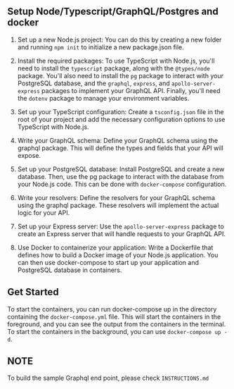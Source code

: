 ## Setup Node/Typescript/GraphQL/Postgres and docker

1. Set up a new Node.js project: You can do this by creating a new folder and running `npm init` to initialize a new package.json file.

2. Install the required packages: To use TypeScript with Node.js, you'll need to install the `typescript` package, along with the `@types/node` package. You'll also need to install the `pg` package to interact with your PostgreSQL database, and the `graphql`, `express`, and `apollo-server-express` packages to implement your GraphQL API. Finally, you'll need the `dotenv` package to manage your environment variables.

3. Set up your TypeScript configuration: Create a `tsconfig.json` file in the root of your project and add the necessary configuration options to use TypeScript with Node.js.

4. Write your GraphQL schema: Define your GraphQL schema using the graphql package. This will define the types and fields that your API will expose.

5. Set up your PostgreSQL database: Install PostgreSQL and create a new database. Then, use the pg package to interact with the database from your Node.js code. This can be done with `docker-compose` configuration.

6. Write your resolvers: Define the resolvers for your GraphQL schema using the graphql package. These resolvers will implement the actual logic for your API.

7. Set up your Express server: Use the `apollo-server-express` package to create an Express server that will handle requests to your GraphQL API.

8. Use Docker to containerize your application: Write a Dockerfile that defines how to build a Docker image of your Node.js application. You can then use docker-compose to start up your application and PostgreSQL database in containers.

## Get Started

To start the containers, you can run docker-compose up in the directory containing the `docker-compose.yml` file. This will start the containers in the foreground, and you can see the output from the containers in the terminal. To start the containers in the background, you can use `docker-compose up -d`.

## NOTE
To build the sample Graphql end point, please check `INSTRUCTIONS.md`